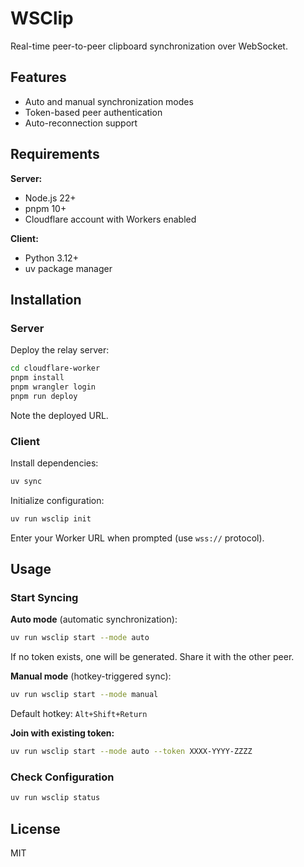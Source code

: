 # WSClip

Real-time peer-to-peer clipboard synchronization over WebSocket.

## Features

- Auto and manual synchronization modes
- Token-based peer authentication
- Auto-reconnection support

## Requirements

**Server:**
- Node.js 22+
- pnpm 10+
- Cloudflare account with Workers enabled

**Client:**
- Python 3.12+
- uv package manager

## Installation

### Server

Deploy the relay server:

```bash
cd cloudflare-worker
pnpm install
pnpm wrangler login
pnpm run deploy
```

Note the deployed URL.

### Client

Install dependencies:

```bash
uv sync
```

Initialize configuration:

```bash
uv run wsclip init
```

Enter your Worker URL when prompted (use `wss://` protocol).

## Usage

### Start Syncing

**Auto mode** (automatic synchronization):

```bash
uv run wsclip start --mode auto
```

If no token exists, one will be generated. Share it with the other peer.

**Manual mode** (hotkey-triggered sync):

```bash
uv run wsclip start --mode manual
```

Default hotkey: `Alt+Shift+Return`

**Join with existing token:**

```bash
uv run wsclip start --mode auto --token XXXX-YYYY-ZZZZ
```

### Check Configuration

```bash
uv run wsclip status
```

## License

MIT
